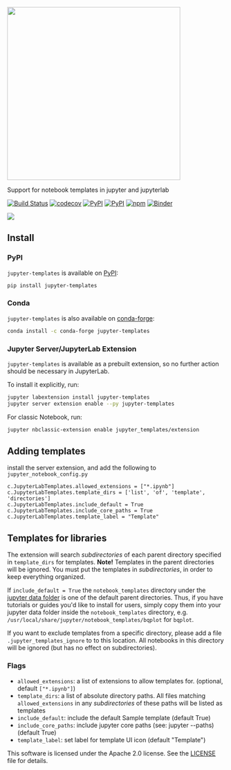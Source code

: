 <img src="https://github.com/timkpaine/jupyter-templates/raw/main/docs/logo.png" width=400></img>

Support for notebook templates in jupyter and jupyterlab

[![Build Status](https://github.com/timkpaine/jupyter-templates/workflows/Build%20Status/badge.svg?branch=main)](https://github.com/timkpaine/jupyter-templates/actions?query=workflow%3A%22Build+Status%22)
[![codecov](https://codecov.io/gh/timkpaine/jupyter-templates/branch/main/graph/badge.svg)](https://codecov.io/gh/timkpaine/jupyter-templates)
[![PyPI](https://img.shields.io/pypi/l/jupyter-templates.svg)](https://pypi.python.org/pypi/jupyter-templates)
[![PyPI](https://img.shields.io/pypi/v/jupyter-templates.svg)](https://pypi.python.org/pypi/jupyter-templates)
[![npm](https://img.shields.io/npm/v/jupyter-templates.svg)](https://www.npmjs.com/package/jupyter-templates)
[![Binder](https://mybinder.org/badge_logo.svg)](https://mybinder.org/v2/gh/timkpaine/jupyter-templates/main?urlpath=lab)

![](https://raw.githubusercontent.com/timkpaine/jupyter-templates/main/docs/example1.gif)


## Install

### PyPI
`jupyter-templates` is available on [PyPI](https://pypi.org/project/jupyter-templates/):

```bash
pip install jupyter-templates
```

### Conda
`jupyter-templates` is also available on [conda-forge](https://github.com/conda-forge/jupyter-templates-feedstock):

```bash
conda install -c conda-forge jupyter-templates
```

### Jupyter Server/JupyterLab Extension
`jupyter-templates` is available as a prebuilt extension, so no further action should be necessary in JupyterLab.

To install it explicitly, run:

```bash
jupyter labextension install jupyter-templates
jupyter server extension enable --py jupyter-templates
```

For classic Notebook, run:

```bash
jupyter nbclassic-extension enable jupyter_templates/extension
```

## Adding templates
install the server extension, and add the following to `jupyter_notebook_config.py`

```python3
c.JupyterLabTemplates.allowed_extensions = ["*.ipynb"]
c.JupyterLabTemplates.template_dirs = ['list', 'of', 'template', 'directories']
c.JupyterLabTemplates.include_default = True
c.JupyterLabTemplates.include_core_paths = True
c.JupyterLabTemplates.template_label = "Template"
```

## Templates for libraries
The extension will search *subdirectories* of each parent directory specified in `template_dirs` for templates.
**Note!** Templates in the parent directories will be ignored. You must put the templates in *subdirectories*, in order to keep everything organized.

If `include_default = True` the `notebook_templates` directory under the [jupyter data folder](https://jupyter.readthedocs.io/en/latest/use/jupyter-directories.html) is one of the default parent directories. Thus, if you have tutorials or guides you'd like to install for users, simply copy them into your jupyter data folder inside the `notebook_templates` directory, e.g. `/usr/local/share/jupyter/notebook_templates/bqplot` for `bqplot`.

If you want to exclude templates from a specific directory, please add a file `.jupyter_templates_ignore` to to this location.
All notebooks in this directory will be ignored (but has no effect on subdirectories).

### Flags
- `allowed_extensions`: a list of extensions to allow templates for. (optional, default `["*.ipynb"]`)
- `template_dirs`: a list of absolute directory paths. All files matching `allowed_extensions` in any *subdirectories* of these paths will be listed as templates
- `include_default`: include the default Sample template (default True)
- `include_core_paths`: include jupyter core paths (see: jupyter --paths) (default True)
- `template_label`: set label for template UI icon (default "Template")



This software is licensed under the Apache 2.0 license. See the [LICENSE](LICENSE) file for details.
